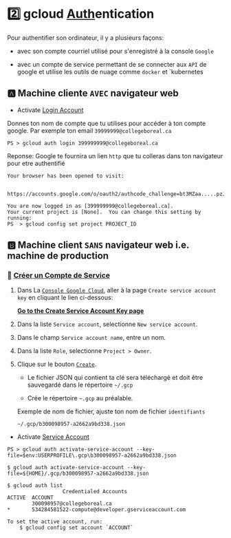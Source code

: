 # :two: gcloud [Auth](https://cloud.google.com/sdk/gcloud/reference/auth)entication

Pour authentifier son ordinateur, il y a plusieurs façons: 

* avec son compte courriel utilisé pour s'enregistré à la console `Google`

* avec un compte de service permettant de se connecter aux `API` de google et utilise les outils de nuage comme `docker` et `kubernetes

## :a: Machine cliente `AVEC` navigateur web

* Activate [Login Account](https://cloud.google.com/sdk/gcloud/reference/auth/login) 

Donnes ton nom de compte que tu utilises pour accéder à ton compte google. Par exemple ton email `39999999@collegeboreal.ca`

```
PS > gcloud auth login 399999999@collegeboreal.ca
```
Reponse: Google te fournira un lien `http` que tu colleras dans ton navigateur pour etre authentifié
```
Your browser has been opened to visit:

    https://accounts.google.com/o/oauth2/authcode_challenge=bt3MZaa.....pzJPPs&prompyunt&......com%2Fauth%2Faccounts.reauth

You are now logged in as [399999999@collegeboreal.ca].
Your current project is [None].  You can change this setting by running:
PS  > gcloud config set project PROJECT_ID
```

## :b: Machine client `SANS` navigateur web i.e. machine de production

### :pushpin: [Créer un Compte de Service](https://cloud.google.com/docs/authentication/production#creating_a_service_account)


1. Dans La [`Console Google Cloud`](https://console.cloud.google.com), aller à la page `Create service account key` en cliquant le lien ci-dessous:
    
    [**Go to the Create Service Account Key page**](https://console.cloud.google.com/apis/credentials/serviceaccountkey)
    
1. Dans la liste `Service account`, selectionne `New service account`.

1. Dans le champ `Service account name`, entre un nom.

1. Dans la liste `Role`, selectionne `Project > Owner`.

1. Clique sur le bouton [`Create`](). 

    * Le fichier JSON qui contient ta clé sera téléchargé et doit être sauvegardé dans le répertoire `~/.gcp` 
    
    * Crée le répertoire `~.gcp` au préalable.

    Exemple de nom de fichier, ajuste ton nom de fichier `identifiants`

    ```
    ~/.gcp/b300098957-a2662a9bd338.json
    ```
    

* Activate [Service Account](https://cloud.google.com/sdk/gcloud/reference/auth/activate-service-account) 

```
PS > gcloud auth activate-service-account --key-file=$env:USERPROFILE\.gcp\b300098957-a2662a9bd338.json
```

```
$ gcloud auth activate-service-account --key-file=${HOME}/.gcp/b300098957-a2662a9bd338.json
```

```
$ gcloud auth list
                  Credentialed Accounts
ACTIVE  ACCOUNT
        300098957@collegeboreal.ca
*       534284581522-compute@developer.gserviceaccount.com

To set the active account, run:
    $ gcloud config set account `ACCOUNT`
```



